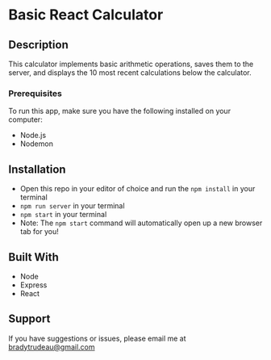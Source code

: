 # Basic React Calculator

## Description

This calculator implements basic arithmetic operations, saves them to the server, and displays the 10 most recent calculations below the calculator.

### Prerequisites

To run this app, make sure you have the following installed on your computer:

- Node.js
- Nodemon

## Installation

- Open this repo in your editor of choice and run the `npm install` in your terminal
- `npm run server` in your terminal
- `npm start` in your terminal
- Note: The `npm start` command will automatically open up a new browser tab for you!

## Built With

- Node
- Express
- React

## Support
If you have suggestions or issues, please email me at [bradytrudeau@gmail.com](www.google.com)
